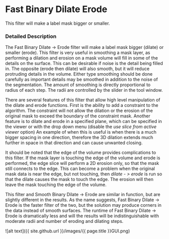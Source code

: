 # Fast Binary Dilate Erode

This filter will make a label mask bigger or smaller.

### Detailed Description

The Fast Binary Dilate -> Erode filter will make a label mask bigger (dilate) or smaller (erode). This filter is very useful in smoothing a mask layer, as performing a dilation and erosion on a mask volume will fill in some of the details on the surface. This can be desirable if noise is the detail being filled in. The opposite (erode then dilate) will also smooth, but it will reduce protruding details in the volume. Either type smoothing should be done carefully as important details may be smoothed in addition to the noise of the segmentation. The amount of smoothing is directly proportional to radius of each step. The radii are controlled by the slider in the tool window.

There are several features of this filter that allow high level manipulation of the dilate and erode functions. First is the ability to add a constraint to the algorithm. The constraint will not allow the dilation or the erosion of the original mask to exceed the boundary of the constraint mask. Another feature is to dilate and erode in a specified plane, which can be specified in the viewer or with the drop down menu (disable the *use slice from active viewer* option) An example of when this is useful is when there is a much bigger spacing in one direction, therefore the 3D dilation extends much further in space in that direction and can cause unwanted closing.

It should be noted that the edge of the volume provides complications to this filter. If the mask layer is touching the edge of the volume and erode is performed, the edge slice will perform a 2D erosion only, so that the mask still connects to the edge. This can become a problem when the original mask data is near the edge, but not touching, then *dilate - > erode* is run so that the dilate causes the mask to touch the edge. The erosion will then leave the mask touching the edge of the volume.

This filter and Smooth Binary Dilate -> Erode are similar in function, but are slightly different in the results. As the name suggests, Fast Binary Dilate -> Erode is the faster filter of the two, but the solution may produce corners in the data instead of smooth surfaces. The runtime of Fast Binary Dilate -> Erode is dramatically less and will the results will be indistinguishable with moderate radii and number of eroding and dilating steps.

![alt text]({{ site.github.url }}/images/{{ page.title }}GUI.png)
